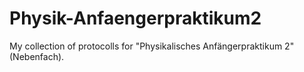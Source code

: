 # Physik-Anfaengerpraktikum2
My collection of protocolls for "Physikalisches Anfängerpraktikum 2" (Nebenfach).
